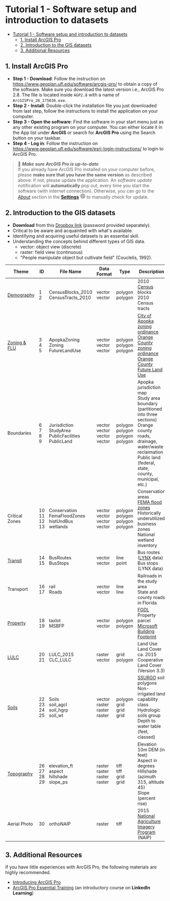 # Tutorial 1 - Software setup and introduction to datasets

- [Tutorial 1 - Software setup and introduction to datasets](#tutorial-1---software-setup-and-introduction-to-datasets)
  - [1. Install ArcGIS Pro](#1-install-arcgis-pro)
  - [2. Introduction to the GIS datasets](#2-introduction-to-the-gis-datasets)
  - [3. Additional Resources](#3-additional-resources)

## 1. Install ArcGIS Pro

- **Step 1 - Download**: Follow the instruction on
  https://www.geoplan.ufl.edu/software/arcgis-pro/ to obtain a copy of the
  software.
  Make sure you download the latest version i.e., ArcGIS Pro 2.8.
  The file is located inside `AGP2.8` with a name of `ArcGISPro_26_175036.exe`.
- **Step 2 - Install**: Double-click the installation file you just downloaded
  from last step, follow the instructions to install the application on your
  computer.
- **Step 3 - Open the software**: Find the software in your start menu just as
  any other existing program on your computer.
  You can either locate it in the App list under **ArcGIS** or search for
  **ArcGIS Pro** using the Search button on your taskbar.
- **Step 4 - Log in**:  Follow the instruction on
  https://www.geoplan.ufl.edu/software/esri-login-instructions/ to login to
  ArcGIS Pro.

> :memo: **_Make sure ArcGIS Pro is up-to-date_** <br>
> If you already have ArcGIS Pro installed on your computer before, please
> **make sure that you have the same version** as described above.
> If not, please update the application. An _software update_ notification will
> **automatically** pop out, every time you start the software (with internet
> connection).
> Otherwise, you can go to the [_About_](https://tinyurl.com/36v9vyw4) section
> in the [**Settings**](https://tinyurl.com/yy2w7f24)
> ![settings](img/settings_icon.png) to manually check for update.

## 2. Introduction to the GIS datasets

- **Download** from this [Dropbox link](https://tinyurl.com/44nw4u5r)
  (password provided separately).
- Critical to be aware and acquainted with what's available.
- Identifying and acquiring useful datasets is an essential skill.
- Understanding the concepts behind different types of GIS data.
  - vector: object view (discrete)
  - raster: field view (continuous)
  - "People manipulate object but cultivate field" (Couclelis, 1992).

| Theme | ID | File Name            | Data Format | Type | Description                                               |
|-------|----|----------------------|-------------|------|-----------------------------------------------------------|
| [Demography](metadata/census/census.md) | 1 <br> 2 | CensusBlocks_2010 <br> CensusTracts_2010 | vector <br> vector  | polygon <br> polygon   | 2010 [Census](https://www2.census.gov/geo/pdfs/reference/geodiagram.pdf) blocks <br> 2010 Census tracts |
| [Zoning & FLU](metadata/zoning_flu.md) | 3 <br> 4 <br> 5 | ApopkaZoning <br> Zoning <br> FutureLandUse | vector <br> vector <br> vector | polygon <br> polygon <br> polygon | [City of Apopka zoning ordinance](https://library.municode.com/fl/apopka/codes/code_of_ordinances?nodeId=PTIIILADECO_ART3ZODI_S3.1GEPR) <br> [Orange County zoning ordinance](https://library.municode.com/fl/orange_county/codes/code_of_ordinances?nodeId=PTIIORCOCO_CH38ZO_ARTIVZODIESZOMA) <br> [Orange County Future Land Use](https://www.orangecountyfl.net/PlanningDevelopment/ComprehensivePlanning.aspx#.X87_PGhKj-g)                                      |
| Boundaries | 6 <br> 7 <br> 8 <br> 9 | Jurisdiction <br> StudyArea <br> PublicFacilities <br> PublicLand | vector <br> vector <br> vector <br> vector | polygon <br> polygon <br> polygon <br> polygon | Apopka jurisdiction map <br> Study area boundary (partitioned into three sections) <br> Orange county roads, drainage, water/waste reclaimation <br> Public land (federal, state, county, municipal, etc.) |
| <p id="critical_zones"> Critical Zones </p>  | 10 <br> 11 <br> 12 <br> 13 | Conservation <br> FemaFloodZones <br> histUndBus <br> wetlands | vector <br> vector <br> vector <br> vector | polygon <br> polygon <br> polygon <br> polygon | Conservation areas <br> [FEMA flood zones](https://www.fgdl.org/metadata/metadata_archive/fgdl_html/dfirm_fldhaz_apr08.htm) <br> Historically underutilized business zones <br> National wetland inventory                                      |
| [Transit](metadata/transit.md) | 14 <br> 15 | BusRoutes <br> BusStops           | vector <br> vector   | line <br> point  | Bus routes ([LYNX](https://www.golynx.com/corporate-info/facts-glance.stml) data) <br> Bus stops (LYNX data) |
| Transport | 16 <br> 17 | rail <br> Roads | vector <br> vector | line <br> line | Railroads in the study area <br> State and county roads in Florida |
| <a href="https://colab.research.google.com/drive/1dTJGRo9QLDyEhTLOQJDUw_F0UfnZUivM?authuser=1" rel="nofollow" id='property'>Property</a> | 18 <br> 19 | taxlot <br> MSBFP | vector <br> vector | polygon <br> polygon | [FGDL](https://www.fgdl.org/metadataexplorer/full_metadata.jsp?docId=%7B147B34F0-9E64-49AE-8B7F-5C4999BEC541%7D&loggedIn=false) Property parcel <br> [Microsoft Building Footprint](https://github.com/Microsoft/USBuildingFootprints) |
| [LULC](metadata/lulc/lulc.md) | 20 <br> 21 | LULC_2015 <br> CLC_LULC | raster <br> vector    | grid <br> polygon | Land Use Land Cover ca. 2015 <br> Cooperative Land Cover (Version 3.3)|
| [Soils](metadata/soils.md) | 22 <br> 23 <br> 24 <br> 25 | Soils <br> soil_agcl <br> soil_hgrp <br> soil_wt | vector <br> raster <br> raster <br> raster | polygon <br> grid <br> grid <br> grid | [SSURGO](https://www.nrcs.usda.gov/wps/portal/nrcs/detail/soils/survey/?cid=nrcs142p2_053627) soil polygons <br> Non-irrigated land capability class <br> Hydrologic soils group <br> Depth to water table (feet, classed)     |
| [Topography](metadata/DEM/dem.md) | 26 <br> 27 <br> 28 <br> 29 | elevation_ft <br> aspect <br> hillshade <br> slope_ps | raster <br> raster <br> raster <br> raster | tiff <br> tiff <br> grid <br> grid | Elevation 10m DEM (in feet) <br> Aspect in degrees <br> Hillshade (azimuth 315, altitude 45) <br> Slope (percent rise)  |
| Aerial Photo | 30 | orthoNAIP      | raster    | tiff        | 2015 [National Agriculture Imagery Program](https://www.fsa.usda.gov/programs-and-services/aerial-photography/imagery-programs/naip-imagery/) (NAIP)   |

## 3. Additional Resources

If you have little experiences with ArcGIS Pro, the following materials are
highly recommended.

- [Introducing ArcGIS Pro](https://tinyurl.com/2p3txesw)
- [ArcGIS Pro Essential Training](https://tinyurl.com/4dj67amf) (an
  introductory course on **LinkedIn Learning**)
